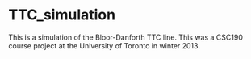 # TTC_simulation
This is a simulation of the Bloor-Danforth TTC line. This was a CSC190 course project at the University of Toronto in winter 2013. 
